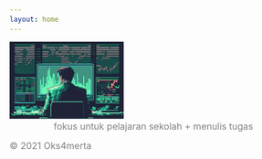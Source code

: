 ```yaml
---
layout: home
---
```


<style>
.custom-image {
  width: 200px;
  height: auto;
}
</style>

<img src="stock.jpg" alt="image" class="custom-image">
<div style="text-align: center;">
  <span style="color: gray; font-size: medium;">fokus untuk pelajaran sekolah + menulis tugas</span>
</div>

<style>
.custom-widget {
  width: 500px;
  height: auto;
}
</style>

<script type="text/javascript" src="https://files.coinmarketcap.com/static/widget/coinMarquee.js"></script><div id="coinmarketcap-widget-marquee" coins="1,1027,825,5964,7186,74" currency="IDR" theme="dark" transparent="true" show-symbol-logo="true" class="custom-image"></div>

<span style="color: gray; font-size: medium;"> © 2021 Oks4merta</span>